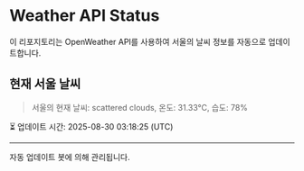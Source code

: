 
# Weather API Status

이 리포지토리는 OpenWeather API를 사용하여 서울의 날씨 정보를 자동으로 업데이트합니다.

## 현재 서울 날씨
> 서울의 현재 날씨: scattered clouds, 온도: 31.33°C, 습도: 78%

⏳ 업데이트 시간: 2025-08-30 03:18:25 (UTC)

---
자동 업데이트 봇에 의해 관리됩니다.

